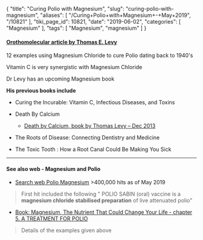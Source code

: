 {
    "title": "Curing Polio with Magnesium",
    "slug": "curing-polio-with-magnesium",
    "aliases": [
        "/Curing+Polio+with+Magnesium+-+May+2019",
        "/10821"
    ],
    "tiki_page_id": 10821,
    "date": "2019-06-02",
    "categories": [
        "Magnesium"
    ],
    "tags": [
        "Magnesium",
        "magnesium"
    ]
}


#### [Orothomolecular article by Thomas E. Levy](http://orthomolecular.activehosted.com/index.php?action=social&chash=73278a4a86960eeb576a8fd4c9ec6997.117&s=1a86af640e6320f7168d4d11d13a55c1)

12 examples using Magnesium Chloride to cure Polio dating back to 1940's

Vitamin C is very synergistic with Magnesium Chloride

Dr Levy has an upcoming Magnesium book

 **His previous books include** 

* Curing the Incurable: Vitamin C, Infectious Diseases, and Toxins

* Death By Calcium 

   * [Death by Calcium, book by Thomas Levy – Dec 2013](/posts/death-by-calcium-book-by-thomas-levy)

* The Roots of Disease: Connecting Dentistry and Medicine

* The Toxic Tooth : How a Root Canal Could Be Making You Sick

---

#### See also web - Magnesium and Polio

* [Search web Polio Magnesium](https://www.google.com/search?ei=F7PzXLuKEOmk_QaqyqjoBA&q=polio+magnesium&oq=polio+magnesium&gs_l=psy-ab.3..0i22i30l2.373980.377739..378492...0.0..0.551.1933.9j5j5-1......0....1..gws-wiz.......0i71j0i131j0j35i39j0i67j0i131i67j0i10j0i22i10i30j0i8i13i30.R4kaU45uXHU) >400,000 hits as of May 2019

> First hit included the following " POLIO SABIN (oral) vaccine is a **magnesium chloride stabilised preparation**  of live attenuated polio"

* [Book: Magnesium, The Nutrient That Could Change Your Life - chapter 5. A TREATMENT FOR POLIO](http://www.mgwater.com/rod05.shtml)

> Details of the examples given above
